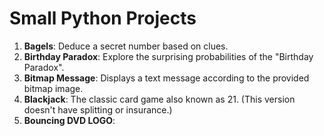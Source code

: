 # Small Python Projects

1. **Bagels**: Deduce a secret number based on clues.
2. **Birthday Paradox**: Explore the surprising probabilities of the "Birthday Paradox".
3. **Bitmap Message**: Displays a text message according to the provided bitmap image.
4. **Blackjack**: The classic card game also known as 21. (This version doesn't have splitting or insurance.)
5. **Bouncing DVD LOGO**: 